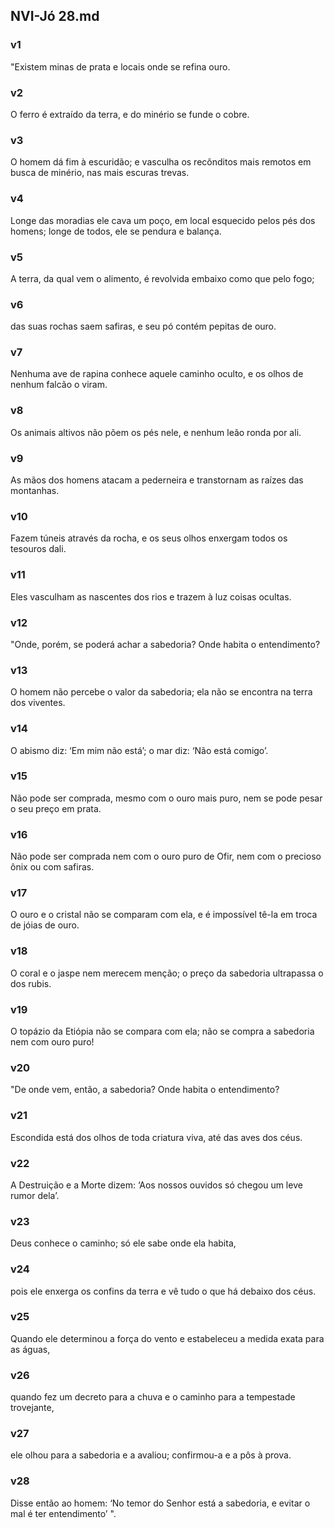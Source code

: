 ## NVI-Jó 28.md
### v1
 "Existem minas de prata e locais onde se refina ouro.
### v2
 O ferro é extraído da terra, e do minério se funde o cobre.
### v3
 O homem dá fim à escuridão; e vasculha os recônditos mais remotos em busca de minério, nas mais escuras trevas.
### v4
 Longe das moradias ele cava um poço, em local esquecido pelos pés dos homens; longe de todos, ele se pendura e balança.
### v5
 A terra, da qual vem o alimento, é revolvida embaixo como que pelo fogo;
### v6
 das suas rochas saem safiras, e seu pó contém pepitas de ouro.
### v7
 Nenhuma ave de rapina conhece aquele caminho oculto, e os olhos de nenhum falcão o viram.
### v8
 Os animais altivos não põem os pés nele, e nenhum leão ronda por ali.
### v9
 As mãos dos homens atacam a pederneira e transtornam as raízes das montanhas.
### v10
 Fazem túneis através da rocha, e os seus olhos enxergam todos os tesouros dali.
### v11
 Eles vasculham as nascentes dos rios e trazem à luz coisas ocultas.
### v12
 "Onde, porém, se poderá achar a sabedoria? Onde habita o entendimento?
### v13
 O homem não percebe o valor da sabedoria; ela não se encontra na terra dos viventes.
### v14
 O abismo diz: ‘Em mim não está’; o mar diz: ‘Não está comigo’.
### v15
 Não pode ser comprada, mesmo com o ouro mais puro, nem se pode pesar o seu preço em prata.
### v16
 Não pode ser comprada nem com o ouro puro de Ofir, nem com o precioso ônix ou com safiras.
### v17
 O ouro e o cristal não se comparam com ela, e é impossível tê-la em troca de jóias de ouro.
### v18
 O coral e o jaspe nem merecem menção; o preço da sabedoria ultrapassa o dos rubis.
### v19
 O topázio da Etiópia não se compara com ela; não se compra a sabedoria nem com ouro puro!
### v20
 "De onde vem, então, a sabedoria? Onde habita o entendimento?
### v21
 Escondida está dos olhos de toda criatura viva, até das aves dos céus.
### v22
 A Destruição e a Morte dizem: ‘Aos nossos ouvidos só chegou um leve rumor dela’.
### v23
 Deus conhece o caminho; só ele sabe onde ela habita,
### v24
 pois ele enxerga os confins da terra e vê tudo o que há debaixo dos céus.
### v25
 Quando ele determinou a força do vento e estabeleceu a medida exata para as águas,
### v26
 quando fez um decreto para a chuva e o caminho para a tempestade trovejante,
### v27
 ele olhou para a sabedoria e a avaliou; confirmou-a e a pôs à prova.
### v28
 Disse então ao homem: ‘No temor do Senhor está a sabedoria, e evitar o mal é ter entendimento’ ".
